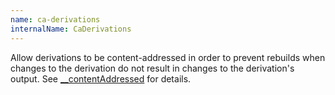 ```yaml
---
name: ca-derivations
internalName: CaDerivations
---
```

Allow derivations to be content-addressed in order to prevent
rebuilds when changes to the derivation do not result in changes to
the derivation's output. See
[__contentAddressed](@docroot@/language/advanced-attributes.md#adv-attr-__contentAddressed)
for details.
